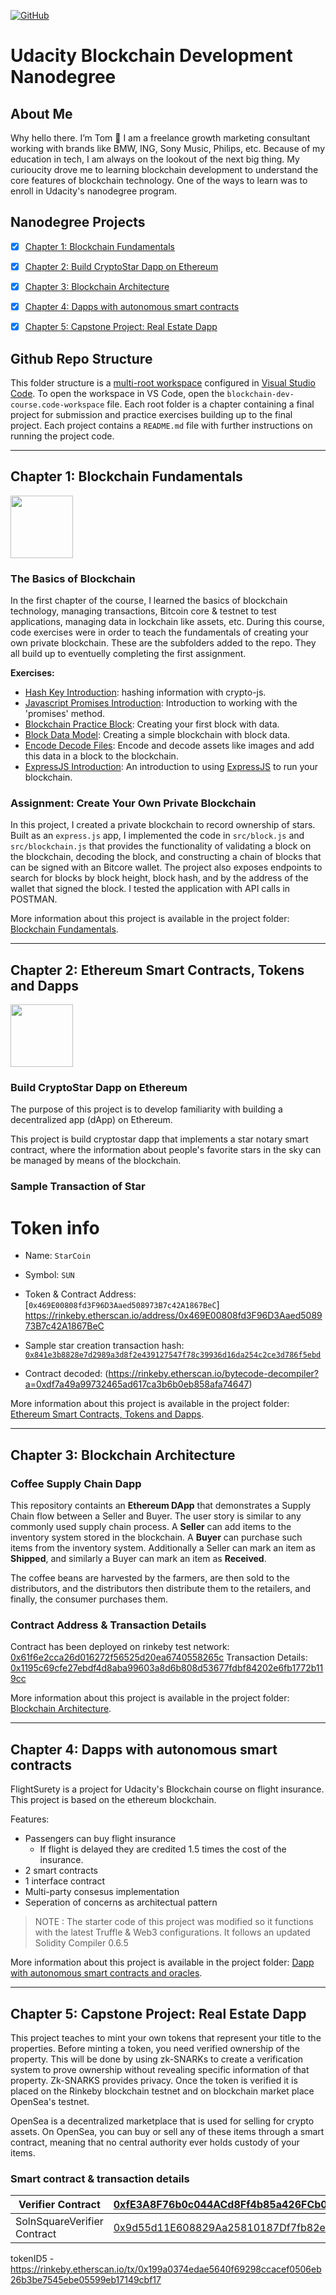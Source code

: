 [![GitHub](assets/icons/licenseMIT.svg)](LICENSE.md)

# Udacity Blockchain Development Nanodegree

## About Me
Why hello there. I’m Tom 👋 I am a freelance growth marketing consultant working with brands like BMW, ING, Sony Music, Philips, etc. Because of my education in tech, I am always on the lookout of the next big thing. My curioucity drove me to learning blockchain development to understand the core features of blockchain technology. One of the ways to learn was to enroll in Udacity's nanodegree program.

## Nanodegree Projects

- [x] [Chapter 1: Blockchain Fundamentals](#chapter-1)
- [x] [Chapter 2: Build CryptoStar Dapp on Ethereum](#chapter-2)
- [x] [Chapter 3: Blockchain Architecture](#chapter-3)
- [x] [Chapter 4: Dapps with autonomous smart contracts](#chapter-4)
- [x] [Chapter 5: Capstone Project: Real Estate Dapp](#chapter-5)


## Github Repo Structure
This folder structure is a [multi-root workspace](https://code.visualstudio.com/docs/editor/multi-root-workspaces) configured in [Visual Studio Code](https://code.visualstudio.com/).  To open the workspace in VS Code, open the `blockchain-dev-course.code-workspace` file.  Each root folder is a chapter containing a final project for submission and practice exercises building up to the final project. Each project contains a `README.md` file with further instructions on running the project code.

- - - -

## Chapter 1: Blockchain Fundamentals
<img src="assets/icons/project1.svg" width="100"/>

### The Basics of Blockchain
In the first chapter of the course, I learned the basics of blockchain technology, managing transactions, Bitcoin core & testnet to test applications, managing data in lockchain like assets, etc. During this course, code exercises were in order to teach the fundamentals of creating your own private blockchain. These are the subfolders added to the repo. They all build up to eventuelly completing the first assignment.

**Exercises:**
* [Hash Key Introduction](/1.%20Blockchain%20Fundamentals/1.1%20Hash%20Key%20Introduction): hashing information with crypto-js.
* [Javascript Promises Introduction](/1.%20Blockchain%20Fundamentals/1.2%20Javascript%20Promises%20Introduction): Introduction to working with the 'promises' method.
* [Blockchain Practice Block](/1.%20Blockchain%20Fundamentals/1.3%20Blockchain%20Practice%20Block): Creating your first block with data.
* [Block Data Model](/1.%20Blockchain%20Fundamentals/1.4%20Block%20Data%20Model): Creating a simple blockchain with block data.
* [Encode Decode Files](/1.%20Blockchain%20Fundamentals/1.5%20Encode%20Decode%20Files): Encode and decode assets like images and add this data in a block to the blockchain.
* [ExpressJS Introduction](/1.%20Blockchain%20Fundamentals/1.6%20ExpressJS): An introduction to using [ExpressJS](https://expressjs.com/) to run your blockchain.

### Assignment: Create Your Own Private Blockchain
In this project, I created a private blockchain to record ownership of stars.  Built as an `express.js` app, I implemented the code in `src/block.js` and `src/blockchain.js` that provides the functionality of validating a block on the blockchain, decoding the block, and constructing a chain of blocks that can be signed with an Bitcore wallet.  The project also exposes endpoints to search for blocks by block height, block hash, and by the address of the wallet that signed the block. I tested the application with API calls in POSTMAN.

More information about this project is available in the project folder: [Blockchain Fundamentals](/1.%20Blockchain%20Fundamentals/Project%201%20-%20Private%20Blockchain%20Assignment).

- - - -

## Chapter 2: Ethereum Smart Contracts, Tokens and Dapps
<img src="assets/icons/project2.svg" width="100"/>

### Build CryptoStar Dapp on Ethereum
The purpose of this project is to develop familiarity with building a decentralized app (dApp) on Ethereum.  

This project is build cryptostar dapp that implements a star notary smart contract, where the information about people's favorite stars in the sky can be managed by means of the blockchain.

### Sample Transaction of Star 

# Token info
* Name: `StarCoin`
* Symbol: `SUN`

* Token & Contract Address: [`0x469E00808fd3F96D3Aaed508973B7c42A1867BeC`] https://rinkeby.etherscan.io/address/0x469E00808fd3F96D3Aaed508973B7c42A1867BeC
* Sample star creation transaction hash: [`0x841e3b8828e7d2989a3d8f2e439127547f78c39936d16da254c2ce3d786f5ebd`](https://rinkeby.etherscan.io/tx/0x841e3b8828e7d2989a3d8f2e439127547f78c39936d16da254c2ce3d786f5ebd)
* Contract decoded: (https://rinkeby.etherscan.io/bytecode-decompiler?a=0xdf7a49a99732465ad617ca3b6b0eb858afa74647)

More information about this project is available in the project folder: [Ethereum Smart Contracts, Tokens and Dapps](https://github.com/tomdemoor/udacity-blockchain-developer-assignments/tree/master/2.%20Ethereum%20Smart%20Contracts%2C%20tokens%20and%20Dapps).

- - - -

## Chapter 3: Blockchain Architecture

### Coffee Supply Chain Dapp

This repository containts an **Ethereum DApp** that demonstrates a Supply Chain flow between a Seller and Buyer. The user story is similar to any commonly used supply chain process. A **Seller** can add items to the inventory system stored in the blockchain. A **Buyer** can purchase such items from the inventory system. Additionally a Seller can mark an item as **Shipped**, and similarly a Buyer can mark an item as **Received**.

 The coffee beans are harvested by the farmers, are then sold to the distributors, and the distributors then distribute them to the retailers, and finally, the consumer purchases them.

### Contract Address & Transaction Details
Contract has been deployed on rinkeby test network:
[0x61f6e2cca26d016272f56525d20ea6740558265c](https://rinkeby.etherscan.io/address/0x61f6e2cca26d016272f56525d20ea6740558265c)
Transaction Details:
[0x1195c69cfe27ebdf4d8aba99603a8d6b808d53677fdbf84202e6fb1772b119cc](https://rinkeby.etherscan.io/tx/0x1195c69cfe27ebdf4d8aba99603a8d6b808d53677fdbf84202e6fb1772b119cc)

More information about this project is available in the project folder: [Blockchain Architecture](https://github.com/tomdemoor/udacity-blockchain-developer-assignments/tree/master/3.%20Blockchain%20Architecture).

- - - -

## Chapter 4: Dapps with autonomous smart contracts

FlightSurety is a project for Udacity's Blockchain course on flight insurance. This project is based on the ethereum blockchain.

Features:
* Passengers can buy flight insurance
   * If flight is delayed they are credited 1.5 times the cost of the insurance. 
* 2 smart contracts
* 1 interface contract
* Multi-party consesus implementation
* Seperation of concerns as architectual pattern

> NOTE : The starter code of this project was modified so it functions with the latest Truffle & Web3 configurations. It follows an updated Solidity Compiler 0.6.5

More information about this project is available in the project folder: [Dapp with autonomous smart contracts and oracles](https://github.com/tomdemoor/udacity-blockchain-developer-assignments/tree/master/4.%20Dapp%20with%20autonomous%20smart%20contracts%20and%20oracles).

- - - -

## Chapter 5: Capstone Project: Real Estate Dapp

This project teaches to mint your own tokens that represent your title to the properties. Before minting a token, you need verified ownership of the property. This will be done by using zk-SNARKs to create a verification system to prove ownership without revealing specific information of that property. Zk-SNARKS provides privacy. Once the token is verified it is placed on the Rinkeby blockchain testnet and on blockchain market place OpenSea's testnet.

OpenSea is a decentralized marketplace that is used for selling for crypto assets. On OpenSea, you can buy or sell any of these items through a smart contract, meaning that no central authority ever holds custody of your items. 

### Smart contract & transaction details

| Verifier Contract           | [0xfE3A8F76b0c044ACd8Ff4b85a426FCb0DE8BDAb3](https://rinkeby.etherscan.io/address/0xfE3A8F76b0c044ACd8Ff4b85a426FCb0DE8BDAb3) |
| --------------------------- | ------------------------------------------------------------ |
| SolnSquareVerifier Contract | [0x9d55d11E608829Aa25810187Df7fb82e8dDbD1B8](https://rinkeby.etherscan.io/address/0x9d55d11E608829Aa25810187Df7fb82e8dDbD1B8) |

tokenID5 - https://rinkeby.etherscan.io/tx/0x199a0374edae5640f69298ccacef0506eb26b3be7545ebe05599eb17149cbf17